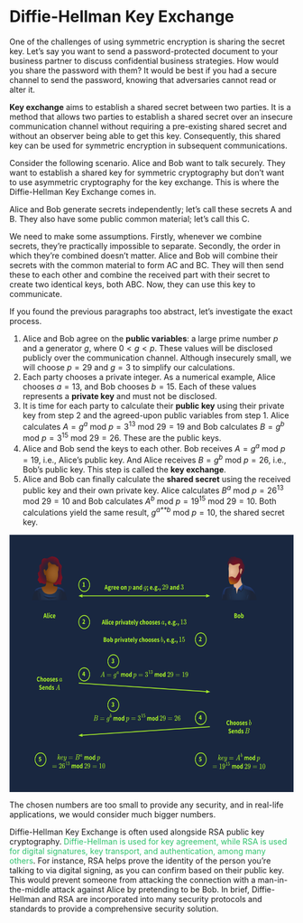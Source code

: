 # Diffie-Hellman Key Exchange

One of the challenges of using symmetric encryption is sharing the secret key. Let’s say you want to send a password-protected document to your business partner to discuss confidential business strategies. How would you share the password with them? It would be best if you had a secure channel to send the password, knowing that adversaries cannot read or alter it.

**Key exchange** aims to establish a shared secret between two parties. It is a method that allows two parties to establish a shared secret over an insecure communication channel without requiring a pre-existing shared secret and without an observer being able to get this key. Consequently, this shared key can be used for symmetric encryption in subsequent communications.

Consider the following scenario. Alice and Bob want to talk securely. They want to establish a shared key for symmetric cryptography but don’t want to use asymmetric cryptography for the key exchange. This is where the Diffie-Hellman Key Exchange comes in.

Alice and Bob generate secrets independently; let’s call these secrets A and B. They also have some public common material; let’s call this C.

We need to make some assumptions. Firstly, whenever we combine secrets, they’re practically impossible to separate. Secondly, the order in which they’re combined doesn’t matter. Alice and Bob will combine their secrets with the common material to form AC and BC. They will then send these to each other and combine the received part with their secret to create two identical keys, both ABC. Now, they can use this key to communicate.

If you found the previous paragraphs too abstract, let’s investigate the exact process.

1.  Alice and Bob agree on the **public variables**: a large prime number *p* and a generator *g*, where 0 < *g* < *p*. These values will be disclosed publicly over the communication channel. Although insecurely small, we will choose *p* = 29 and *g* = 3 to simplify our calculations.
2.  Each party chooses a private integer. As a numerical example, Alice chooses *a* = 13, and Bob chooses *b* = 15. Each of these values represents a **private key** and must not be disclosed.
3.  It is time for each party to calculate their **public key** using their private key from step 2 and the agreed-upon public variables from step 1. Alice calculates *A* = *g*<sup>*a*</sup> mod *p* = 3<sup>13</sup> mod 29 = 19 and Bob calculates *B* = *g*<sup>*b*</sup> mod *p* = 3<sup>15</sup> mod 29 = 26. These are the public keys.
4.  Alice and Bob send the keys to each other. Bob receives *A* = *g*<sup>*a*</sup> mod *p* = 19, i.e., Alice’s public key. And Alice receives *B* = *g*<sup>*b*</sup> mod *p* = 26, i.e., Bob’s public key. This step is called the **key exchange**.
5.  Alice and Bob can finally calculate the **shared secret** using the received public key and their own private key. Alice calculates *B*<sup>*a*</sup> mod *p* = 26<sup>13</sup> mod 29 = 10 and Bob calculates *A*<sup>*b*</sup> mod *p* = 19<sup>15</sup> mod 29 = 10. Both calculations yield the same result, *g*<sup>*a\*\*b*</sup> mod *p* = 10, the shared secret key.

<img src="../../_resources/5f04259cf9bf5b57aed2c476-1728439878360.svg" alt="5f04259cf9bf5b57aed2c476-1728439878360.svg" class="jop-noMdConv" width="603" height="456" style="display: block; margin: 0 auto;">

The chosen numbers are too small to provide any security, and in real-life applications, we would consider much bigger numbers.

Diffie-Hellman Key Exchange is often used alongside <span style="color: inherit;">RSA</span> public key cryptography. <span style="color: #2dc26b;">Diffie-Hellman is used for key agreement, while <span>RSA</span> is used for digital signatures, key transport, and authentication, among many others</span>. For instance, <span style="color: inherit;">RSA</span> helps prove the identity of the person you’re talking to via digital signing, as you can confirm based on their public key. This would prevent someone from attacking the connection with a man-in-the-middle attack against Alice by pretending to be Bob. In brief, Diffie-Hellman and <span style="color: inherit;">RSA</span> are incorporated into many security protocols and standards to provide a comprehensive security solution.